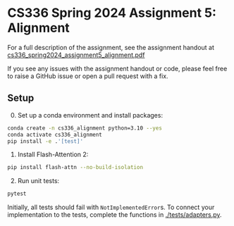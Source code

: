 # CS336 Spring 2024 Assignment 5: Alignment

For a full description of the assignment, see the assignment handout at
[cs336_spring2024_assignment5_alignment.pdf](./cs336_spring2024_assignment5_alignment.pdf)

If you see any issues with the assignment handout or code, please feel free to
raise a GitHub issue or open a pull request with a fix.

## Setup

0. Set up a conda environment and install packages:

``` sh
conda create -n cs336_alignment python=3.10 --yes
conda activate cs336_alignment
pip install -e .'[test]'
```

1. Install Flash-Attention 2:

``` sh
pip install flash-attn --no-build-isolation
```

2. Run unit tests:

``` sh
pytest
```

Initially, all tests should fail with `NotImplementedError`s.
To connect your implementation to the tests, complete the
functions in [./tests/adapters.py](./tests/adapters.py).


